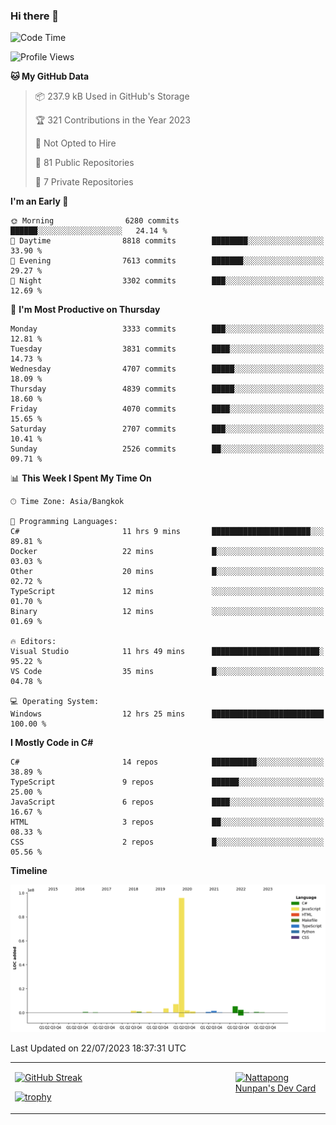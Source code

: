 ### Hi there 👋

<!--START_SECTION:waka-->
![Code Time](http://img.shields.io/badge/Code%20Time-685%20hrs%2036%20mins-blue)

![Profile Views](http://img.shields.io/badge/Profile%20Views-0-blue)

**🐱 My GitHub Data** 

> 📦 237.9 kB Used in GitHub's Storage 
 > 
> 🏆 321 Contributions in the Year 2023
 > 
> 🚫 Not Opted to Hire
 > 
> 📜 81 Public Repositories 
 > 
> 🔑 7 Private Repositories 
 > 
**I'm an Early 🐤** 

```text
🌞 Morning                6280 commits        ██████░░░░░░░░░░░░░░░░░░░   24.14 % 
🌆 Daytime                8818 commits        ████████░░░░░░░░░░░░░░░░░   33.90 % 
🌃 Evening                7613 commits        ███████░░░░░░░░░░░░░░░░░░   29.27 % 
🌙 Night                  3302 commits        ███░░░░░░░░░░░░░░░░░░░░░░   12.69 % 
```
📅 **I'm Most Productive on Thursday** 

```text
Monday                   3333 commits        ███░░░░░░░░░░░░░░░░░░░░░░   12.81 % 
Tuesday                  3831 commits        ████░░░░░░░░░░░░░░░░░░░░░   14.73 % 
Wednesday                4707 commits        █████░░░░░░░░░░░░░░░░░░░░   18.09 % 
Thursday                 4839 commits        █████░░░░░░░░░░░░░░░░░░░░   18.60 % 
Friday                   4070 commits        ████░░░░░░░░░░░░░░░░░░░░░   15.65 % 
Saturday                 2707 commits        ███░░░░░░░░░░░░░░░░░░░░░░   10.41 % 
Sunday                   2526 commits        ██░░░░░░░░░░░░░░░░░░░░░░░   09.71 % 
```


📊 **This Week I Spent My Time On** 

```text
🕑︎ Time Zone: Asia/Bangkok

💬 Programming Languages: 
C#                       11 hrs 9 mins       ██████████████████████░░░   89.81 % 
Docker                   22 mins             █░░░░░░░░░░░░░░░░░░░░░░░░   03.03 % 
Other                    20 mins             █░░░░░░░░░░░░░░░░░░░░░░░░   02.72 % 
TypeScript               12 mins             ░░░░░░░░░░░░░░░░░░░░░░░░░   01.70 % 
Binary                   12 mins             ░░░░░░░░░░░░░░░░░░░░░░░░░   01.69 % 

🔥 Editors: 
Visual Studio            11 hrs 49 mins      ████████████████████████░   95.22 % 
VS Code                  35 mins             █░░░░░░░░░░░░░░░░░░░░░░░░   04.78 % 

💻 Operating System: 
Windows                  12 hrs 25 mins      █████████████████████████   100.00 % 
```

**I Mostly Code in C#** 

```text
C#                       14 repos            ██████████░░░░░░░░░░░░░░░   38.89 % 
TypeScript               9 repos             ██████░░░░░░░░░░░░░░░░░░░   25.00 % 
JavaScript               6 repos             ████░░░░░░░░░░░░░░░░░░░░░   16.67 % 
HTML                     3 repos             ██░░░░░░░░░░░░░░░░░░░░░░░   08.33 % 
CSS                      2 repos             █░░░░░░░░░░░░░░░░░░░░░░░░   05.56 % 
```



**Timeline**

![Lines of Code chart](https://raw.githubusercontent.com/aixasz/aixasz/main/assets/bar_graph.png)


 Last Updated on 22/07/2023 18:37:31 UTC
<!--END_SECTION:waka-->

<table>
<tr>
<td width="70%" valign="top">
 
 [![GitHub Streak](http://github-readme-streak-stats.herokuapp.com?user=aixasz&theme=github-dark&hide_border=true&date_format=%5BY%20%5DM%20j)](https://git.io/streak-stats)

 [![trophy](https://github-profile-trophy.vercel.app/?username=aixasz&theme=onedark)](https://github.com/ryo-ma/github-profile-trophy)
 </td>
<td width="30%" valign="top">
 
<a href="https://app.daily.dev/aixasz"><img src="https://api.daily.dev/devcards/403207936e6547c9a85ea449e9f3abe8.png?r=re8" alt="Nattapong Nunpan's Dev Card"/></a>

 </td>
</tr>
</table>
 
